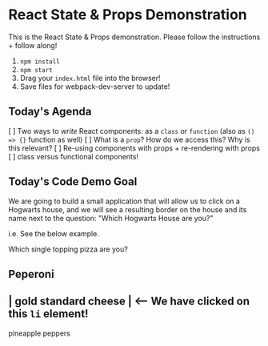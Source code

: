 # React State & Props Demonstration

This is the React State & Props demonstration. Please follow the instructions + follow along!

1. `npm install`
2. `npm start`
3. Drag your `index.html` file into the browser!
4. Save files for webpack-dev-server to update!

## Today's Agenda

[ ] Two ways to _write_ React components: as a `class` or `function` (also as `() => {}` function as well)
[ ] What is a `prop`? How do we access this? Why is this relevant?
[ ] Re-using components with props + re-rendering with props
[ ] class versus functional components!

## Today's Code Demo Goal
We are going to build a small application that will allow us to click on a Hogwarts house, and we will see a resulting border on the house and its name next to the question: "Which Hogwarts House are you?"

i.e. See the below example.




Which single topping pizza are you?

Peperoni
---------------
| gold standard cheese  |     <-- We have clicked on this `li` element!
---------------
pineapple
peppers
